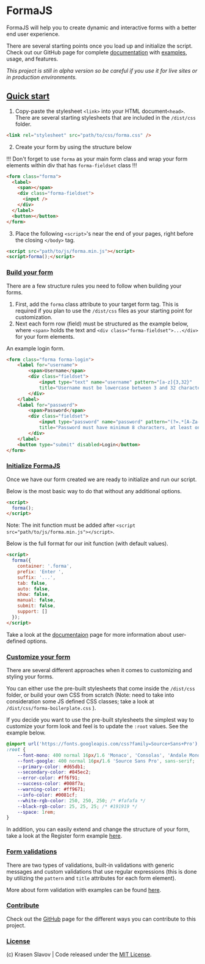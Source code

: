 # FormaJS

FormaJS will help you to create dynamic and interactive forms with a better end user experience.

There are several starting points once you load up and initialize the script. Check out our GitHub page for complete [documentation](https://formajs.com/) with [examples](https://formajs.com/examples/index.html), usage, and features.

*This project is still in alpha version so be careful if you use it for live sites or in production environments.*

## [Quick start](https://formajs.com/index.html#usage)

1. Copy-paste the stylesheet `<link>` into your HTML document`<head>`. There are several starting stylesheets that are included in the `/dist/css` folder.

```html
<link rel="stylesheet" src="path/to/css/forma.css" />
```

2. Create your form by using the structure below 

!!! Don't forget to use `forma` as your main form class and wrap your form elements within div that has `forma-fieldset` class !!!

```html
<form class="forma">
  <label>
    <span></span>
    <div class="forma-fieldset">
      <input />
    </div>
  </label>
  <button></button>
</form>
```

3. Place the following `<script>`'s near the end of your pages, right before the closing `</body>` tag.

```html
<script src="path/to/js/forma.min.js"></script>
<script>forma();</script>
```

### [Build your form](https://formajs.com/index.html#structure)

There are a few structure rules you need to follow when building your forms. 

1. First, add the `forma` class attribute to your target form tag. This is required if you plan to use the `/dist/css` files as your starting point for customization.
2. Next each form row (field) must be structured as the example below, where `<span>` holds the text and `<div class="forma-fieldset">...</div>` for your form elements.

An example login form.

```html
<form class="forma forma-login">
    <label for="username">
        <span>Username</span>
        <div class="fieldset">
            <input type="text" name="username" pattern="[a-z]{3,32}" 
            title="Username must be lowercase between 3 and 32 characters." required />
        </div>
    </label>
    <label for="password">
        <span>Password</span>
        <div class="fieldset">
            <input type="password" name="password" pattern="(?=.*[A-Za-z])(?=.*\d)[A-Za-z\d]{8,}" 
            title="Password must have minimum 8 characters, at least one letter and one number" required />
        </div>
    </label>
    <button type="submit" disabled>Login</button>
</form>
```

### [Initialize FormaJS](https://formajs.com/index.html#options)

Once we have our form created we are ready to initialize and run our script. 

Below is the most basic way to do that without any additional options. 

```html
<script>
  forma();
</script>
```

Note: The init function must be added after `<script src="path/to/js/forma.min.js"></script>`.

Below is the full format for our init function (with default values). 

```html
<script>
  forma({
    container: '.forma',
    prefix: 'Enter ',
    suffix: '...',
    tab: false,
    auto: false,
    show: false,
    manual: false,
    submit: false,
    support: []
  });
</script>
```

Take a look at the [documentaion](https://formajs.com/index.html#options) page for more information about user-defined options.

### [Customize your form](https://formajs.com/index.html#style)

There are several different approaches when it comes to customizing and styling your forms.

You can either use the pre-built stylesheets that come inside the `/dist/css` folder, or build your own CSS from scratch (Note: need to take into consideration some JS defined CSS classes; take a look at `/dist/css/forma-boilerplate.css` ).

If you decide you want to use the pre-built stylesheets the simplest way to customize your form look and feel is to update the `:root` values. See the example below.

```css
@import url('https://fonts.googleapis.com/css?family=Source+Sans+Pro');
:root {
    --font-mono: 400 normal 16px/1.6 'Monaco', 'Consolas', 'Andale Mono', 'Ubuntu Mono', monospace;
    --font-google: 400 normal 16px/1.6 'Source Sans Pro', sans-serif;
    --primary-color: #d65db1;
    --secondary-color: #845ec2;
    --error-color: #ff6f91;
    --success-color: #008f7a;
    --warning-color: #ff9671;
    --info-color: #0081cf;
    --white-rgb-color: 250, 250, 250; /* #fafafa */
    --black-rgb-color: 25, 25, 25; /* #191919 */
    --space: 1rem;
}
``` 

In addition, you can easily extend and change the structure of your form, take a look at the Register form example [here](https://formajs.com/examples/register.html). 

### [Form validations](https://formajs.com/index.html#validation)

There are two types of validations, built-in validations with generic messages and custom validations that use regular expressions (this is done by utilizing the `pattern` and `title` attributes for each form element).

More about form validation with examples can be found [here](https://formajs.com/index.html#validation).

### [Contribute](https://formajs.com/index.html#contribute)

Check out the [GitHub](https://formajs.com/index.html#contribute) page for the different ways you can contribute to this project.

### [License](https://formajs.com/index.html#license)

(c) Krasen Slavov | Code released under the [MIT License](https://opensource.org/licenses/MIT).